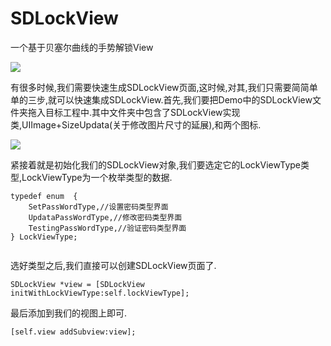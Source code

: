 # SDLockView
一个基于贝塞尔曲线的手势解锁View

![](http://upload-images.jianshu.io/upload_images/1396375-7c33aa1b9badef51.png?imageMogr2/auto-orient/strip%7CimageView2/2/w/1240)




有很多时候,我们需要快速生成SDLockView页面,这时候,对其,我们只需要简简单单的三步,就可以快速集成SDLockView.首先,我们要把Demo中的SDLockView文件夹拖入目标工程中.其中文件夹中包含了SDLockView实现类,UIImage+SizeUpdata(关于修改图片尺寸的延展),和两个图标.

![](http://upload-images.jianshu.io/upload_images/1396375-53ff82bd1e37c6e6.png?imageMogr2/auto-orient/strip%7CimageView2/2/w/1240)

紧接着就是初始化我们的SDLockView对象,我们要选定它的LockViewType类型,LockViewType为一个枚举类型的数据.

```
typedef enum  {
    SetPassWordType,//设置密码类型界面
    UpdataPassWordType,//修改密码类型界面
    TestingPassWordType,//验证密码类型界面
} LockViewType;


```
选好类型之后,我们直接可以创建SDLockView页面了.
```
SDLockView *view = [SDLockView initWithLockViewType:self.lockViewType];

```
最后添加到我们的视图上即可.
```
[self.view addSubview:view];

```

